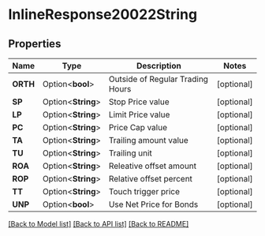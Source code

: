 # InlineResponse20022String

## Properties

Name | Type | Description | Notes
------------ | ------------- | ------------- | -------------
**ORTH** | Option<**bool**> | Outside of Regular Trading Hours | [optional]
**SP** | Option<**String**> | Stop Price value | [optional]
**LP** | Option<**String**> | Limit Price value | [optional]
**PC** | Option<**String**> | Price Cap value | [optional]
**TA** | Option<**String**> | Trailing amount value | [optional]
**TU** | Option<**String**> | Trailing unit | [optional]
**ROA** | Option<**String**> | Releative offset amount | [optional]
**ROP** | Option<**String**> | Relative offset percent | [optional]
**TT** | Option<**String**> | Touch trigger price | [optional]
**UNP** | Option<**bool**> | Use Net Price for Bonds | [optional]

[[Back to Model list]](../README.md#documentation-for-models) [[Back to API list]](../README.md#documentation-for-api-endpoints) [[Back to README]](../README.md)


